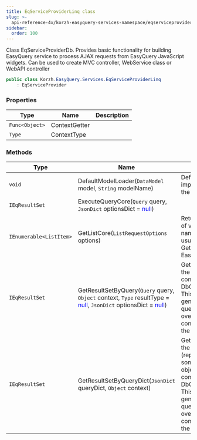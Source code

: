 ```yaml
---
title: EqServiceProviderLinq class
slug: >-
  api-reference-4x/korzh-easyquery-services-namespace/eqserviceproviderlinq-class
sidebar:
  order: 100
---
```


Class EqServiceProviderDb.  Provides basic functionality for building EasyQuery service to process AJAX requests from EasyQuery JavaScript widgets.  Can be used to create MVC controller, WebService class or WebAPI controller
```csharp
public class Korzh.EasyQuery.Services.EqServiceProviderLinq
    : EqServiceProvider

```

### Properties

| Type | Name | Description | 
| --- | --- | --- | 
| `Func<Object>` | ContextGetter |  | 
| `Type` | ContextType |  | 


### Methods

| Type | Name | Description | 
| --- | --- | --- | 
| `void` | DefaultModelLoader(`DataModel` model, `String` modelName) | Default implementation of the model loader <see cref="!:ModelLoader" />. | 
| `IEqResultSet` | ExecuteQueryCore(`Query` query, `JsonDict` optionsDict = <span style='color: blue'>null</span>) |  | 
| `IEnumerable<ListItem>` | GetListCore(`ListRequestOptions` options) | Returns custom list of values by its name. This method is usually called by GetList action of EasyQueryController. | 
| `IEqResultSet` | GetResultSetByQuery(`Query` query, `Object` context, `Type` resultType = <span style='color: blue'>null</span>, `JsonDict` optionsDict = <span style='color: blue'>null</span>) | Gets the result set by the query and some context (e.g. DbContext) object.  This method generates LINQ query, executes it over specified context and returns the result as DataSet. | 
| `IEqResultSet` | GetResultSetByQueryDict(`JsonDict` queryDict, `Object` context) | Gets the result set by the query (represented by some IDictionary object) and some context (e.g. DbContext) object.  This method generates LINQ query, executes it over specified context and returns the result as DataSet. |
